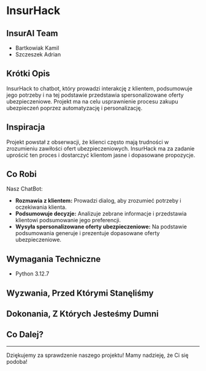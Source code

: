 # InsurHack

## InsurAI Team

*   Bartkowiak Kamil
*   Szczeszek Adrian

## Krótki Opis

InsurHack to chatbot, który prowadzi interakcję z klientem, podsumowuje jego potrzeby i na tej podstawie przedstawia spersonalizowane oferty ubezpieczeniowe. Projekt ma na celu usprawnienie procesu zakupu ubezpieczeń poprzez automatyzację i personalizację.

## Inspiracja

Projekt powstał z obserwacji, że klienci często mają trudności w zrozumieniu zawiłości ofert ubezpieczeniowych. InsurHack ma za zadanie uprościć ten proces i dostarczyć klientom jasne i dopasowane propozycje.

## Co Robi

Nasz ChatBot:

*   **Rozmawia z klientem:** Prowadzi dialog, aby zrozumieć potrzeby i oczekiwania klienta.
*   **Podsumowuje decyzje:** Analizuje zebrane informacje i przedstawia klientowi podsumowanie jego preferencji.
*   **Wysyła spersonalizowane oferty ubezpieczeniowe:** Na podstawie podsumowania generuje i prezentuje dopasowane oferty ubezpieczeniowe.


## Wymagania Techniczne

*   Python 3.12.7


## Wyzwania, Przed Którymi Stanęliśmy


## Dokonania, Z Których Jesteśmy Dumni


## Co Dalej?

---

Dziękujemy za sprawdzenie naszego projektu! Mamy nadzieję, że Ci się podoba!
